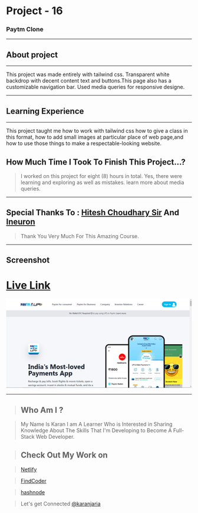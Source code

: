 # Project - 16

### Paytm Clone

---

## About project
---



This project was made entirely with tailwind css. Transparent white backdrop with decent content text and buttons.This page also has a customizable navigation bar. Used media queries for responsive designe.


---


## Learning Experience
---
This project taught me how to work with tailwind css how to give a class in this format, how to add small images at particular place of web page,and how to use those things to make a respectable-looking website.


## How Much Time I Took To Finish This Project...? 
>I worked on this project for eight (8) hours in total. Yes, there were learning and exploring as well as mistakes. learn more about media queries.

---

##  Special Thanks To : [Hitesh Choudhary Sir](https://www.instagram.com/hiteshchoudharyofficial/?hl=en)  And [Ineuron](https://ineuron.ai/course/Full-Stack-Javascript-Web-Developer)

>Thank You Very Much For This Amazing Course.

---

## Screenshot 


# [Live Link](https://stalwart-mermaid-058b04.netlify.app/)

![What's Trend In](./Capture.PNG)

---


>## Who Am I ?

>My Name Is Karan I am A Learner Who is Interested in Sharing Knowledge About The Skills That I'm Developing to Become A Full-Stack Web Developer.

>## Check Out My Work on 

>[Netlify](https://app.netlify.com/teams/karan9846/overview?_ga=2.175703073.206776847.1659963657-634189433.1659791041)

>[FindCoder](https://www.findcoder.io/u/karan18)

>[hashnode](https://hashnode.com/@karan787)

>Let's get Connected [@karanjaria](https://www.instagram.com/karanjaria/?hl=en)